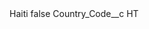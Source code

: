 <?xml version="1.0" encoding="UTF-8"?>
<CustomMetadata xmlns="http://soap.sforce.com/2006/04/metadata" xmlns:xsi="http://www.w3.org/2001/XMLSchema-instance" xmlns:xsd="http://www.w3.org/2001/XMLSchema">
    <label>Haiti</label>
    <protected>false</protected>
    <values>
        <field>Country_Code__c</field>
        <value xsi:type="xsd:string">HT</value>
    </values>
</CustomMetadata>
